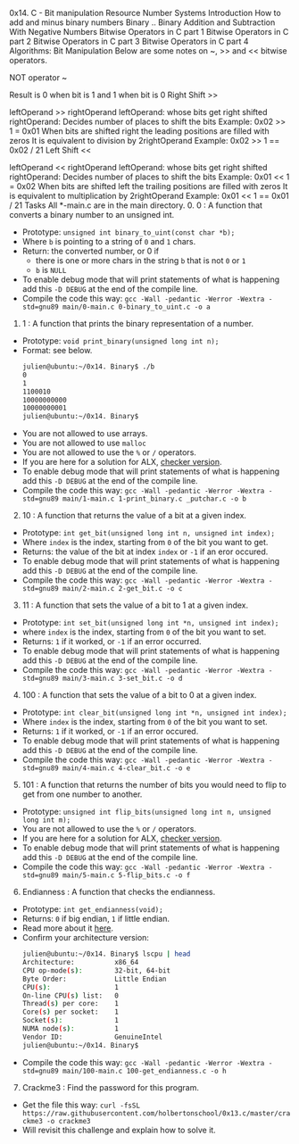 0x14. C - Bit manipulation
Resource
Number Systems Introduction
How to add and minus binary numbers
Binary ..
Binary Addition and Subtraction With Negative Numbers
Bitwise Operators in C part 1
Bitwise Operators in C part 2
Bitwise Operators in C part 3
Bitwise Operators in C part 4
Algorithms: Bit Manipulation
Below are some notes on ~, >> and << bitwise operators.

NOT operator ~

Result is 0 when bit is 1 and 1 when bit is 0
Right Shift >>

leftOperand >> rightOperand
leftOperand: whose bits get right shifted
rightOperand: Decides number of places to shift the bits
Example: 0x02 >> 1 = 0x01
When bits are shifted right the leading positions are filled with zeros
It is equivalent to division by 2rightOperand
Example: 0x02 >> 1 == 0x02 / 21
Left Shift <<

leftOperand << rightOperand
leftOperand: whose bits get right shifted
rightOperand: Decides number of places to shift the bits
Example: 0x01 << 1 = 0x02
When bits are shifted left the trailing positions are filled with zeros
It is equivalent to multiplication by 2rightOperand
Example: 0x01 << 1 == 0x01 / 21
Tasks
All *-main.c are in the main directory.
0. 0 : A function that converts a binary number to an unsigned int.
- Prototype: `unsigned int binary_to_uint(const char *b);`
- Where `b` is pointing to a string of `0` and `1` chars.
- Return: the converted number, or 0 if
	- there is one or more chars in the string `b` that is not `0` or `1`
	- `b` is `NULL`
- To enable debug mode that will print statements of what is happening add this `-D DEBUG` at the end of the compile line.
- Compile the code this way: `gcc -Wall -pedantic -Werror -Wextra -std=gnu89 main/0-main.c 0-binary_to_uint.c -o a`
1. 1 : A function that prints the binary representation of a number.
- Prototype: `void print_binary(unsigned long int n);`
- Format: see below.
	```sh
	julien@ubuntu:~/0x14. Binary$ ./b 
	0
	1
	1100010
	10000000000
	10000000001
	julien@ubuntu:~/0x14. Binary$
	```
- You are not allowed to use arrays.
- You are not allowed to use `malloc`
- You are not allowed to use the `%` or `/` operators.
- If you are here for a solution for ALX, [checker version](https://github.com/iAmG-r00t/alx-low_level_programming/blob/48e0fcf3b39930ff4339b57e559115ad069f2775/0x14-bit_manipulation/1-print_binary.c).
- To enable debug mode that will print statements of what is happening add this `-D DEBUG` at the end of the compile line.
- Compile the code this way: `gcc -Wall -pedantic -Werror -Wextra -std=gnu89 main/1-main.c 1-print_binary.c _putchar.c -o b`
2. 10 : A function that returns the value of a bit at a given index.
- Prototype: `int get_bit(unsigned long int n, unsigned int index);`
- Where `index` is the index, starting from `0` of the bit you want to get.
- Returns: the value of the bit at index `index` or `-1` if an eror occured.
- To enable debug mode that will print statements of what is happening add this `-D DEBUG` at the end of the compile line.
- Compile the code this way: `gcc -Wall -pedantic -Werror -Wextra -std=gnu89 main/2-main.c 2-get_bit.c -o c`
3. 11 : A function that sets the value of a bit to 1 at a given index.
- Prototype: `int set_bit(unsigned long int *n, unsigned int index);`
- where `index` is the index, starting from `0` of the bit you want to set.
- Returns: `1` if it worked, or `-1` if an error occurred.
- To enable debug mode that will print statements of what is happening add this `-D DEBUG` at the end of the compile line.
- Compile the code this way: `gcc -Wall -pedantic -Werror -Wextra -std=gnu89 main/3-main.c 3-set_bit.c -o d`
4. 100 : A function that sets the value of a bit to 0 at a given index.
- Prototype: `int clear_bit(unsigned long int *n, unsigned int index);`
- Where `index` is the index, starting from `0` of the bit you want to set.
- Returns: `1` if it worked, or `-1` if an error occured.
- To enable debug mode that will print statements of what is happening add this `-D DEBUG` at the end of the compile line.
- Compile the code this way: `gcc -Wall -pedantic -Werror -Wextra -std=gnu89 main/4-main.c 4-clear_bit.c -o e`
5. 101 : A function that returns the number of bits you would need to flip to get from one number to another.
- Prototype: `unsigned int flip_bits(unsigned long int n, unsigned long int m);`
- You are not allowed to use the `%` or `/` operators.
- If you are here for a solution for ALX, [checker version](https://github.com/iAmG-r00t/alx-low_level_programming/blob/0377351dc5aa5ff7bf5f41869b69165c878d5a36/0x14-bit_manipulation/5-flip_bits.c).
- To enable debug mode that will print statements of what is happening add this `-D DEBUG` at the end of the compile line.
- Compile the code this way: `gcc -Wall -pedantic -Werror -Wextra -std=gnu89 main/5-main.c 5-flip_bits.c -o f`
6. Endianness : A function that checks the endianness.
- Prototype: `int get_endianness(void);`
- Returns: `0` if big endian, `1` if little endian.
- Read more about it [here](https://cs-fundamentals.com/tech-interview/c/c-program-to-check-little-and-big-endian-architecture).
- Confirm your architecture version:
	```sh
	julien@ubuntu:~/0x14. Binary$ lscpu | head
	Architecture:          x86_64
	CPU op-mode(s):        32-bit, 64-bit
	Byte Order:            Little Endian
	CPU(s):                1
	On-line CPU(s) list:   0
	Thread(s) per core:    1
	Core(s) per socket:    1
	Socket(s):             1
	NUMA node(s):          1
	Vendor ID:             GenuineIntel
	julien@ubuntu:~/0x14. Binary$
	```
- Compile the code this way: `gcc -Wall -pedantic -Werror -Wextra -std=gnu89 main/100-main.c 100-get_endianness.c -o h`
7. Crackme3 : Find the password for this program.
- Get the file this way: `curl -fsSL https://raw.githubusercontent.com/holbertonschool/0x13.c/master/crackme3 -o crackme3`
- Will revisit this challenge and explain how to solve it.
